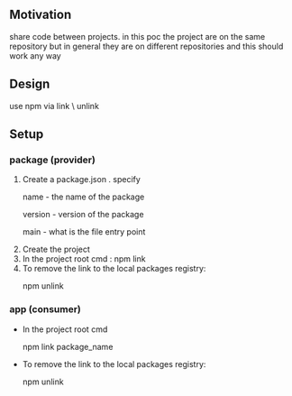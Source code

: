 <h2>Motivation</h2>
share code between projects. in this poc the project are on the same repository but in general they are on different repositories and this should work any way

<h2>Design</h2>
use npm via link \ unlink

<h2>Setup</h2>
<h3>package (provider)</h3>
<ol>
<li>Create a package.json . specify 
<p>name - the name of the package</p>
<p>version - version of the package</p>
<p>main - what is the file entry point</p>
</li>
<li>Create the project</li>
<li>In the project root cmd : npm link</li>
<li>To remove the link to the local packages registry: 
<p>npm unlink</p>
</li>
</ol>

<h3>app (consumer)</h3>
<ul>
<li>In the project root cmd 
<p>npm link package_name </p>
</li>
<li>To remove the link to the local packages registry: 
<p>npm unlink</p>
</li>
</ul>